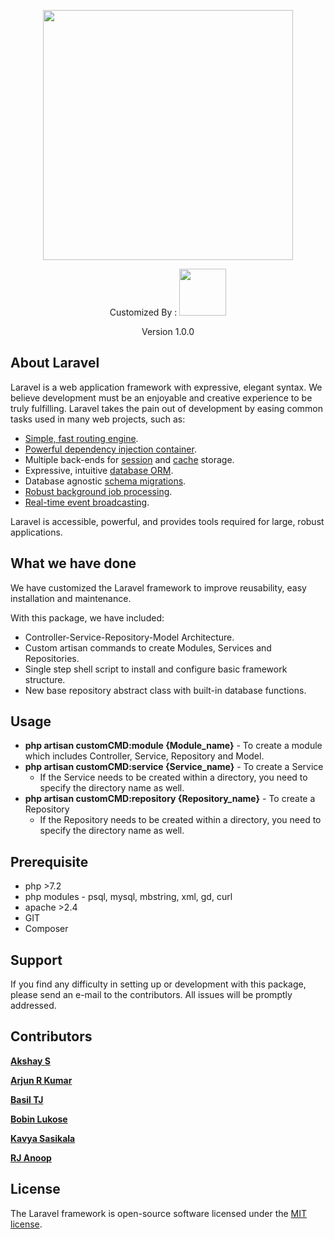 <p align="center"><img src="https://res.cloudinary.com/dtfbvvkyp/image/upload/v1566331377/laravel-logolockup-cmyk-red.svg" width="400"></p>

<p align="center">Customized By : <img src="https://inapp.com/wp-content/uploads/2018/07/InApp-Logo-CMYK.jpg" width="75"></p>

<p align="center">
Version 1.0.0
</p>

## About Laravel

Laravel is a web application framework with expressive, elegant syntax. We believe development must be an enjoyable and creative experience to be truly fulfilling. Laravel takes the pain out of development by easing common tasks used in many web projects, such as:

- [Simple, fast routing engine](https://laravel.com/docs/routing).
- [Powerful dependency injection container](https://laravel.com/docs/container).
- Multiple back-ends for [session](https://laravel.com/docs/session) and [cache](https://laravel.com/docs/cache) storage.
- Expressive, intuitive [database ORM](https://laravel.com/docs/eloquent).
- Database agnostic [schema migrations](https://laravel.com/docs/migrations).
- [Robust background job processing](https://laravel.com/docs/queues).
- [Real-time event broadcasting](https://laravel.com/docs/broadcasting).

Laravel is accessible, powerful, and provides tools required for large, robust applications.

## What we have done

We have customized the Laravel framework to improve reusability, easy installation and maintenance.

With this package, we have included:

- Controller-Service-Repository-Model Architecture.
- Custom artisan commands to create Modules, Services and Repositories.
- Single step shell script to install and configure basic framework structure.
- New base repository abstract class with built-in database functions.

## Usage

- **php artisan customCMD:module {Module_name}** - To create a module which includes Controller, Service, Repository and Model.
- **php artisan customCMD:service {Service_name}** - To create a Service
    - If the Service needs to be created within a directory, you need to specify the directory name as well.
- **php artisan customCMD:repository {Repository_name}** - To create a Repository
    - If the Repository needs to be created within a directory, you need to specify the directory name as well.

## Prerequisite

- php >7.2
- php modules - psql, mysql, mbstring, xml, gd, curl
- apache >2.4
- GIT
- Composer


## Support

If you find any difficulty in setting up or development with this package, please send an e-mail to the contributors. All issues will be promptly addressed.


## Contributors

**[Akshay S](mailto:akshay.s@inapp.com)**

**[Arjun R Kumar](mailto:arjun.kumar@inapp.com)**

**[Basil TJ](mailto:basil@inapp.com)**

**[Bobin Lukose](mailto:bobin.lukose@inapp.com)**

**[Kavya Sasikala](mailto:kavya.sasikala@inapp.com)**

**[RJ Anoop](mailto:anoop.rj@inapp.com)**

## License

The Laravel framework is open-source software licensed under the [MIT license](https://opensource.org/licenses/MIT).